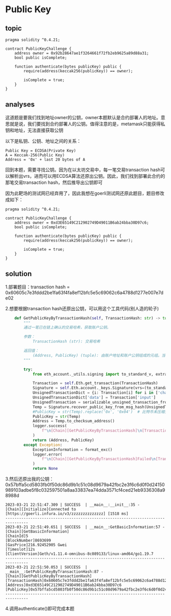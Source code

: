 # Public Key

## topic

```solidity
pragma solidity ^0.4.21;

contract PublicKeyChallenge {
    address owner = 0x92b28647ae1f3264661f72fb2eb9625a89d88a31;
    bool public isComplete;

    function authenticate(bytes publicKey) public {
        require(address(keccak256(publicKey)) == owner);

        isComplete = true;
    }
}
```

## analyses

这道题是要我们找到地址owner的公钥，owner本题默认是合约部署人的地址。意思就是说，我们要找到合约部署人的公钥。值得注意的是，metamask只能获得私钥和地址，无法直接获取公钥

以下是私钥、公钥、地址之间的关系：

```
Public Key = ECDSA(Private Key)
A = Keccak-256(Public Key)
Address = '0x' + last 20 bytes of A
```

回到本题，需要寻找公钥。因为在以太坊交易中，每一笔交易transaction hash可以解析出vrs，进而可以用ECDSA算法还原出公钥。因此，我们找到部署此合约的那笔交易transaction hash，然后推导出公钥即可

因为此靶场的测试网已经弃用了，因此我想在goerli测试网还原此题目，题目修改成如下：

```solidity
pragma solidity ^0.4.21;

contract PublicKeyChallenge {
    address owner = 0xd3E65149C212902749D49011B6ab24bba30D97c6;
    bool public isComplete;

    function authenticate(bytes publicKey) public {
        require(address(keccak256(publicKey)) == owner);

        isComplete = true;
    }
}
```

## solution

1.部署题目：transaction hash = 0x60605c7e3fddd2be1fa63f4fa8ef12bfc5e5c69062c6a4788d1277e007e7de02

2.想要根据transaction hash还原出公钥，可以用这个工具代码(别人造的轮子)

```python
    def GetPublicKeyByTransactionHash(self, TransactionHash: str) -> tuple:
        """
        通过一笔已在链上确认的交易哈希，获取账户公钥。

        参数：
            TransactionHash (str): 交易哈希

        返回值：
            (Address, PublicKey) (tuple): 由账户地址和账户公钥组成的元组。当出现异常时返回 None 。
        """

        try:
            from eth_account._utils.signing import to_standard_v, extract_chain_id, serializable_unsigned_transaction_from_dict

            Transaction = self.Eth.get_transaction(TransactionHash)
            Signature = self.Eth.account._keys.Signature(vrs=(to_standard_v(extract_chain_id(Transaction.v)[1]), Web3.to_int(Transaction.r), Web3.to_int(Transaction.s)))
            UnsignedTransactionDict = {i: Transaction[i] for i in ['chainId', 'nonce', 'gasPrice' if Transaction.type != 2 else '', 'gas', 'to', 'value', 'accessList', 'maxFeePerGas', 'maxPriorityFeePerGas'] if i in Transaction}
            UnsignedTransactionDict['data'] = Transaction['input']
            UnsignedTransaction = serializable_unsigned_transaction_from_dict(UnsignedTransactionDict)
            Temp = Signature.recover_public_key_from_msg_hash(UnsignedTransaction.hash())
            #PublicKey = str(Temp).replace('0x', '0x04')  # 比特币未压缩公钥格式
            PublicKey = str(Temp)
            Address = Temp.to_checksum_address()
            logger.success(
                f"\n[Chain][GetPublicKeyByTransactionHash]\n[TransactionHash] {TransactionHash}\n[Address] {Address}\n[PublicKey] {PublicKey}\n{'-'*80}"
            )
            return (Address, PublicKey)
        except Exception:
            ExceptionInformation = format_exc()
            logger.error(
                f"\n[Chain][GetPublicKeyByTransactionHash]Failed\n[TransactionHash]{TransactionHash}\n[ExceptionInformation]{ExceptionInformation}{'-'*80}"
            )
            return None
```

3.然后还原出我的公钥：0x57bffa5cd5803fb0f50dc86d9b1c51c08d9679a42fbc2e3f6c6d0f0d24150989103adbe5f8c032597501a8aa33837ea74dda3571cf4ced21eb9336308a98988d

```
2023-03-21 22:51:47.309 | SUCCESS  | __main__:__init__:35 - 
[Chain][Initialize]Connected to [https://goerli.infura.io/v3/zzzzzzzzzzzzzz] [1518 ms]
--------------------------------------------------------------------------------
2023-03-21 22:51:49.651 | SUCCESS  | __main__:GetBasicInformation:57 - 
[Chain][GetBasicInformation]
[ChainId]5
[BlockNumber]8693699
[GasPrice]216.92452905 Gwei
[Timeslot]12s
[ClientVersion]Geth/v1.11.4-omnibus-8c089133/linux-amd64/go1.19.7
--------------------------------------------------------------------------------
2023-03-21 22:51:50.053 | SUCCESS  | __main__:GetPublicKeyByTransactionHash:87 - 
[Chain][GetPublicKeyByTransactionHash]
[TransactionHash]0x60605c7e3fddd2be1fa63f4fa8ef12bfc5e5c69062c6a4788d1277e007e7de02
[Address]0xd3E65149C212902749D49011B6ab24bba30D97c6
[PublicKey]0x57bffa5cd5803fb0f50dc86d9b1c51c08d9679a42fbc2e3f6c6d0f0d24150989103adbe5f8c032597501a8aa33837ea74dda3571cf4ced21eb9336308a98988d
--------------------------------------------------------------------------------
```

4.调用authenticate()即可完成本题

















